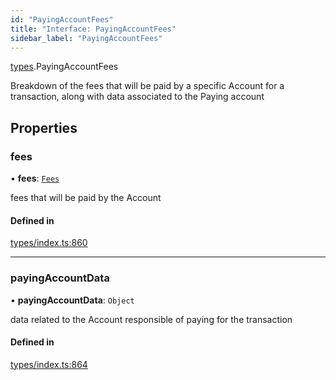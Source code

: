```yaml
---
id: "PayingAccountFees"
title: "Interface: PayingAccountFees"
sidebar_label: "PayingAccountFees"
---
```


[types](../../../modules/Types/Types.md).PayingAccountFees

Breakdown of the fees that will be paid by a specific Account for a transaction, along
  with data associated to the Paying account

## Properties

### fees

• **fees**: [`Fees`](../Fees/Fees.md)

fees that will be paid by the Account

#### Defined in

[types/index.ts:860](https://github.com/PolymeshAssociation/polymesh-sdk/blob/daafaa68f/src/types/index.ts#L860)

___

### payingAccountData

• **payingAccountData**: `Object`

data related to the Account responsible of paying for the transaction

#### Defined in

[types/index.ts:864](https://github.com/PolymeshAssociation/polymesh-sdk/blob/daafaa68f/src/types/index.ts#L864)
